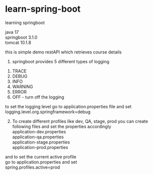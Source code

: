 # learn-spring-boot
learning springboot

java 17  
springboot 3.1.0  
tomcat 10.1.8  

this is simple demo restAPI which retrieves course details 

1) springboot provides 5 different types of logging
1. TRACE
2. DEBUG 
3. INFO 
4. WARNING 
5. ERROR
6. OFF - turn off the logging

to set the logging level go to application.properties file and set  
logging.level.org.springframework=debug

2) To create different profiles like dev, QA, stage, prod you can create following files and set the properties accordingly  
application-dev.properties  
application-qa.properties  
application-stage.properties  
application-prod.properties  

and to set the current active profile  
go to application.properties and set  
spring.profiles.active=prod
